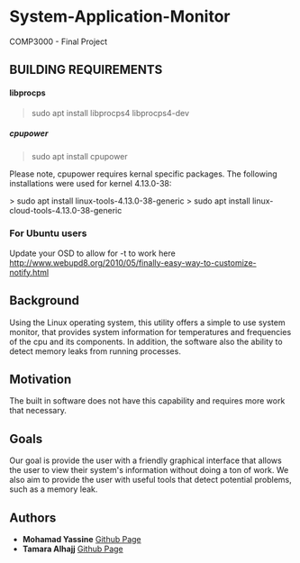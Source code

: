 # System-Application-Monitor

COMP3000 - Final Project

## BUILDING REQUIREMENTS
#### libprocps
> sudo apt install libprocps4 libprocps4-dev

##### cpupower
> sudo apt install cpupower <br>
<p>
Please note, cpupower requires kernal specific packages.
The following installations were used for kernel 4.13.0-38: </p>
> sudo apt install linux-tools-4.13.0-38-generic
> sudo apt install linux-cloud-tools-4.13.0-38-generic


### For Ubuntu users
Update your OSD to allow for -t to work here http://www.webupd8.org/2010/05/finally-easy-way-to-customize-notify.html

## Background

Using the Linux operating system, this utility offers a simple to use system monitor, that provides system information for temperatures and frequencies of the cpu and its components. 
In addition, the software also the ability to detect memory leaks from running processes.


## Motivation

The built in software does not have this capability and requires more work that necessary.

## Goals

Our goal is provide the user with a friendly graphical interface that allows the user to view their system's information without doing a ton of work. We also aim to provide the user with useful tools that detect potential problems, such as a memory leak.

## Authors

* **Mohamad Yassine** [Github Page](https://github.com/moyass)
* **Tamara Alhajj** [Github Page](https://github.com/TamaraAlhajj)
